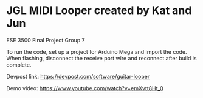 # JGL MIDI Looper created by Kat and Jun
ESE 3500 Final Project Group 7

To run the code, set up a project for Arduino Mega and import the code. When flashing, disconnect the receive port wire and reconnect after build is complete. 

Devpost link: https://devpost.com/software/guitar-looper

Demo video: https://www.youtube.com/watch?v=emXvtt8Ht_0
